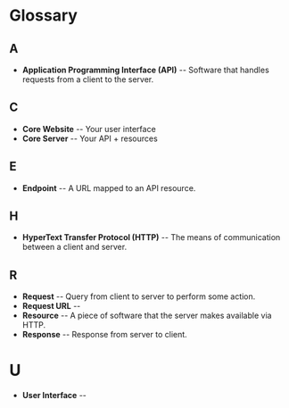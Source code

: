 <!--
SweetPea Glossary
Author: Emily LeBlanc
Date: 1/10/23
-->

# Glossary
## A
* **Application Programming Interface (API)** -- Software that handles requests from a client to the server.

## C
* **Core Website** -- Your user interface
* **Core Server** -- Your API + resources


## E
* **Endpoint** -- A URL mapped to an API resource.


## H
* **HyperText Transfer Protocol (HTTP)** -- The means of communication between a client and server.

## R
* **Request** -- Query from client to server to perform some action.
* **Request URL** --
* **Resource** -- A piece of software that the server makes available via HTTP.
* **Response** -- Response from server to client.

# U
* **User Interface** --